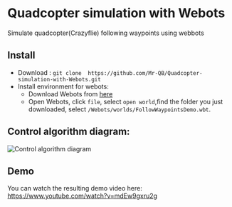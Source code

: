 # Quadcopter simulation with Webots
Simulate quadcopter(Crazyflie) following waypoints using webbots
## Install 
* Download : ```git clone 
https://github.com/Mr-QB/Quadcopter-simulation-with-Webots.git```
* Install environment for webots:
    * Download Webots from [here](https://cyberbotics.com/)
    * Open Webots, click ```file```, select ```open world```,find the folder you just downloaded, select ```/Webots/worlds/FollowWaypointsDemo.wbt```.
## Control algorithm diagram:
![Control algorithm diagram](Image/image1.png)


## Demo
You can watch the resulting demo video here: https://www.youtube.com/watch?v=mdEw9gxru2g
